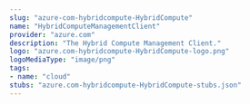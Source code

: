 ```yaml
---
slug: "azure-com-hybridcompute-HybridCompute"
name: "HybridComputeManagementClient"
provider: "azure.com"
description: "The Hybrid Compute Management Client."
logo: "azure.com-hybridcompute-HybridCompute-logo.png"
logoMediaType: "image/png"
tags:
- name: "cloud"
stubs: "azure.com-hybridcompute-HybridCompute-stubs.json"
---
```

